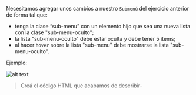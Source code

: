 Necesitamos agregar unos cambios a nuestro `Submenú` del ejercicio anterior de forma tal que:

* tenga la clase “sub-menu” con un elemento hijo que sea una nueva lista con la clase "sub-menu-oculto";
* la lista "sub-menu-oculto" debe estar oculta y debe tener 5 ítems;
* al hacer `hover` sobre la lista "sub-menu" debe mostrarse la lista "sub-menu-oculto".

Ejemplo:

![alt text](https://i.ibb.co/X8Kj2cr/Captura-de-pantalla-de-2020-09-11-09-42-06.png 'ejemplo de submenu')

> Creá el código HTML que acabamos de describir-
